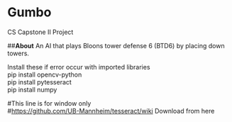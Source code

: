 # Gumbo
CS Capstone II Project

##**About**
An AI that plays Bloons tower defense 6 (BTD6) by placing down towers.



Install these if error occur with imported libraries<br>
pip install opencv-python<br>
pip install pytesseract<br>
pip install numpy<br>

#This line is for window only<br>
#https://github.com/UB-Mannheim/tesseract/wiki Download from here<br>

